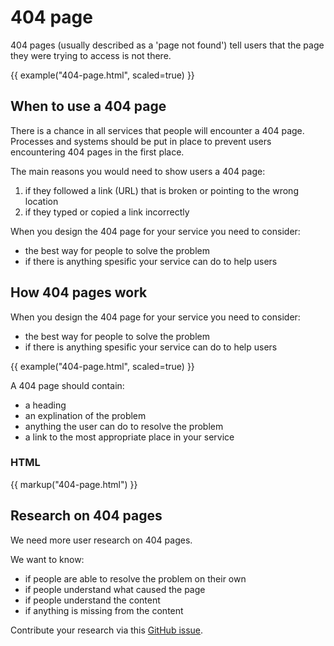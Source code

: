 # 404 page

404 pages (usually described as a 'page not found') tell users that the page they were trying to access is not there.

{{ example("404-page.html", scaled=true) }}

## When to use a 404 page

There is a chance in all services that people will encounter a 404 page. 
Processes and systems should be put in place to prevent users encountering 404 pages in the first place.

The main reasons you would need to show users a 404 page:

1. if they followed a link (URL) that is broken or pointing to the wrong location
3. if they typed or copied a link incorrectly

When you design the 404 page for your service you need to consider:

- the best way for people to solve the problem
- if there is anything spesific your service can do to help users

## How 404 pages work

When you design the 404 page for your service you need to consider:

- the best way for people to solve the problem
- if there is anything spesific your service can do to help users

{{ example("404-page.html", scaled=true) }}

A 404 page should contain:

- a heading
- an explination of the problem 
- anything the user can do to resolve the problem
- a link to the most appropriate place in your service 

### HTML
{{ markup("404-page.html") }}

## Research on 404 pages

We need more user research on 404 pages. 

We want to know:

- if people are able to resolve the problem on their own
- if people understand what caused the page
- if people understand the content 
- if anything is missing from the content

Contribute your research via this [GitHub issue](https://github.com/hmrc/design-patterns/issues/104).


